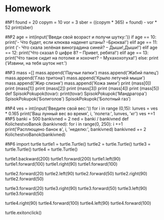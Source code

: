 # Homework
#№1
found = 20
copym = 10
vor = 3
sber = ((copym * 365) + found) - vor * 52
print(sber)

#№2
age = int(input('Введи свой возраст и получи шутку:'))
if age == 10:
    print('- Что будет, если клюква наденет штаны? –Брюква!')
elif age == 11:
    print ('- Что скала зелёная виноградина синей? – Дыши!,Дыши!')
elif age == 12:
    print('Что сказал 0 цифре 8? – Привет, ребята!')
elif age == 13:
    print('Что такое сидит на потолке и хохочет? – Мухахохотуха!')
else:
    print ('Извини, на тебя шуток нет.')
    
 #№3
mass =[]
mass.append('Паучьи лапки')
mass.append('Жабий палец')
mass.append('Глаз тритона')
mass.append('Крыло летучей мыши')
mass.append('Жир слизня')
mass.append('Кожа змеи')
print (mass[0])
print (mass[1])
print (mass[2])
print (mass[3])
print (mass[4])
print (mass[5])
def SpisokPokupok(tovar):
    print(tovar)
SpisokPokupok('Мандрагора')
SpisokPokupok('Болиголов')
SpisokPokupok('Болотный газ')

#№4
ves = int(input('Введите свой вес:'))
for i in range (0,15):
    lunves = ves * 0.165
    print('Ваш лунный вес во время', i, 'полета:', lunves, 'кг')
    ves +=1
#№5
banki = 500
bankivned = 2
ned = banki / bankivned
def KolichestvoBanok (bankivned):
    for i in range(0, 250):
        i +=1
        print('Расплющено банок в', i, 'неделю:', bankivned)
        bankivned += 2
KolichestvoBanok(bankivned)

#№6
import turtle
turtle1 = turtle.Turtle()
turtle2 = turtle.Turtle()
turtle3 = turtle.Turtle()
turtle4 = turtle.Turtle()

turtle1.backward(200)
turtle1.forward(200)
turtle1.left(90)
turtle1.forward(100)
turtle1.right(90)
turtle1.forward(100)

turtle2.forward(20)
turtle2.left(90)
turtle2.forward(50)
turtle2.right(90)
turtle2.forward(50)

turtle3.forward(20)
turtle3.right(90)
turtle3.forward(50)
turtle3.left(90)
turtle3.forward(50)

turtle4.right(90)
turtle4.forward(100)
turtle4.left(90)
turtle4.forward(100)

turtle.exitonclick()
